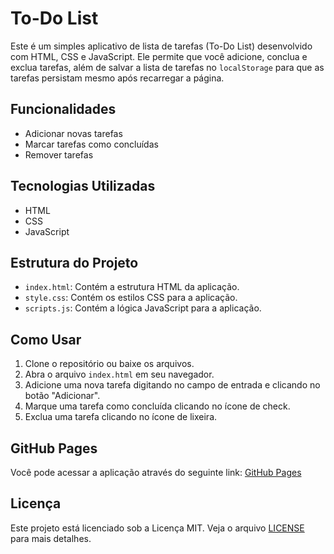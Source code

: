 # To-Do List

Este é um simples aplicativo de lista de tarefas (To-Do List) desenvolvido com HTML, CSS e JavaScript. Ele permite que você adicione, conclua e exclua tarefas, além de salvar a lista de tarefas no `localStorage` para que as tarefas persistam mesmo após recarregar a página.

## Funcionalidades

- Adicionar novas tarefas
- Marcar tarefas como concluídas
- Remover tarefas

## Tecnologias Utilizadas

- HTML
- CSS
- JavaScript

## Estrutura do Projeto

- `index.html`: Contém a estrutura HTML da aplicação.
- `style.css`: Contém os estilos CSS para a aplicação.
- `scripts.js`: Contém a lógica JavaScript para a aplicação.

## Como Usar

1. Clone o repositório ou baixe os arquivos.
2. Abra o arquivo `index.html` em seu navegador.
3. Adicione uma nova tarefa digitando no campo de entrada e clicando no botão "Adicionar".
4. Marque uma tarefa como concluída clicando no ícone de check.
5. Exclua uma tarefa clicando no ícone de lixeira.

## GitHub Pages

Você pode acessar a aplicação através do seguinte link: [GitHub Pages](https://mrjack357.github.io/to-do-list/)

## Licença

Este projeto está licenciado sob a Licença MIT. Veja o arquivo [LICENSE](LICENSE) para mais detalhes.